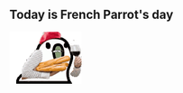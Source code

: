 <h2>Today is French Parrot's day</h2><img src="https://raw.githubusercontent.com/jmhobbs/cultofthepartyparrot.com/master/parrots/hd/frenchparrot.gif" />